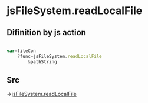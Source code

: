 # jsFileSystem.readLocalFile

## Difinition by js action

```js.js

var=fileCon
	?func=jsFileSystem.readLocalFile
		&pathString
```

## Src

->[jsFileSystem.readLocalFile](https://github.com/puutaro/CommandClick/blob/master/app/src/main/java/com/puutaro/commandclick/fragment_lib/terminal_fragment/js_interface/file/JsFileSystem.kt#L28)



